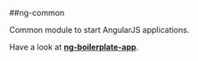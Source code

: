 ##ng-common

Common module to start AngularJS applications.

Have a look at **[ng-boilerplate-app](https://github.com/mtfranchetto/ng-boilerplate-app)**.


